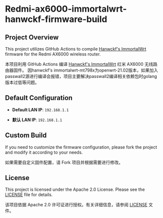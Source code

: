 # Redmi-ax6000-immortalwrt-hanwckf-firmware-build

## Project Overview  

This project utilizes GitHub Actions to compile [Hanwckf's ImmortalWrt](https://github.com/hanwckf/immortalwrt-mt798x) firmware for the Redmi AX6000 wireless router.

本项目利用 GitHub Actions 编译 [Hanwckf's ImmortalWrt](https://github.com/hanwckf/immortalwrt-mt798x) 红米 AX6000 无线路由器固件。
因hanwckf's immortalwrt-mt798x为openwrt-21.02版本，如果加入passwall2源进行编译会报错，项目主要解决passwall2编译相关依赖包时golang版本过低等问题。
## Default Configuration  

- **Default LAN IP**: `192.168.1.1`  

- **默认 LAN IP**: `192.168.1.1`  

## Custom Build  

If you need to customize the firmware configuration, please fork the project and modify it according to your needs.

如果需要自定义固件配置，请 Fork 项目并根据需要进行修改。

## License  

This project is licensed under the Apache 2.0 License. Please see the [LICENSE](LICENSE) file for details.

该项目依据 Apache 2.0 许可证进行授权。有关详细信息，请参阅 [LICENSE](LICENSE) 文件。

